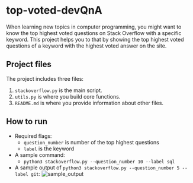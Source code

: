 # top-voted-devQnA
When learning new topics in computer programming, you might want to
know the top highest voted questions on Stack Overflow with a specific
keyword. This project helps you to that by showing the top highest
voted questions of a keyword with the highest voted answer on the site.

## Project files
The project includes three files:
1. `stackoverflow.py` is the main script.
2. `utils.py` is where you build core functions.
3. `README.md` is where you provide information about other files.


## How to run
- Required flags:
   * `question_number` is number of the top highest questions
   * `label` is the keyword
- A sample command:
   * `python3 stackoverflow.py --question_number 10 --label sql`
- A sample output of
`python3 stackoverflow.py --question_number 5 --label git`:
![sample_output](./sample_output.png)

